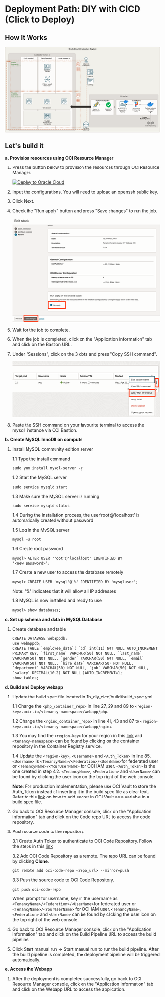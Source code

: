 # Deployment Path: DIY with CICD (Click to Deploy)

## How It Works

![diy_cicd_webapp_arch_diagram](img/diy_cicd_webapp_arch_diagram.png)

## Let's build it

**a. Provision resources using OCI Resource Manager**

1. Press the button below to provision the resources through OCI Resource Manager.

    [![Deploy to Oracle Cloud](https://oci-resourcemanager-plugin.plugins.oci.oraclecloud.com/latest/deploy-to-oracle-cloud.svg)](https://cloud.oracle.com/resourcemanager/stacks/create?zipUrl=https://<replace_zipfile>)

2. Input the configurations. You will need to upload an openssh public key.
3. Click Next.
4. Check the "Run apply" button and press "Save changes" to run the job.

    ![create_rm_stack](img/create_rm_stack.png)

5. Wait for the job to complete.
6. When the job is completed, click on the "Application information" tab and click on the Bastion URL.
7. Under "Sessions", click on the 3 dots and press "Copy SSH command".

    ![access_bastion_session](img/access_bastion_session.png)
    
8. Paste the SSH command on your favourite terminal to access the mysql_instance via OCI Bastion.

**b. Create MySQL InnoDB on compute**

1. Install MySQL community edition server

    1.1 Type the install command
    ```
    sudo yum install mysql-server -y
    ```

    1.2 Start the MySQL server
    ```
    sudo service mysqld start
    ```

    1.3 Make sure the MySQL server is running
    ```
    sudo service mysqld status
    ```

    1.4 During the installation process, the user‘root’@’localhost’ is automatically created without password

    1.5 Log in the MySQL server
    ```
    mysql -u root
    ```

    1.6 Create root password 
    ```
    mysql> ALTER USER 'root'@'localhost' IDENTIFIED BY ‘<new_password>’;
    ```

    1.7 Create a new user to access the database remotely
    ```
    mysql> CREATE USER 'mysql'@'%' IDENTIFIED BY 'mysqluser'; 
    ```
    Note: '%' indicates that it will allow all IP addresses

    1.8 MySQL is now installed and ready to use
    ```
    mysql> show databases;
    ```

**c. Set up schema and data in MySQL Database**

1. Create database and table
    ```
	CREATE DATABASE webappdb;
    use webappdb;
    CREATE TABLE `employee_data`( `id` int(11) NOT NULL AUTO_INCREMENT PRIMARY KEY, `first_name` VARCHAR(50) NOT NULL, `last_name` VARCHAR(50) NOT NULL, `gender` VARCHAR(50) NOT NULL, `email` VARCHAR(50) NOT NULL, `hire_date` VARCHAR(50) NOT NULL, `department` VARCHAR(50) NOT NULL, `job` VARCHAR(50) NOT NULL, `salary` DECIMAL(10,2) NOT NULL )AUTO_INCREMENT=1;
    show tables;
    ```

**d. Build and Deploy webapp**

1. Update the build spec file located in 1b_diy_cicd/build/build_spec.yml

    1.1 Change the `<php_container_repo>` in line 27, 29 and 89 to `<region-key>.ocir.io/<tenancy-namespace>/webapp/php`.

    1.2 Change the `<nginx_container_repo>` in line 41, 43 and 87 to `<region-key>.ocir.io/<tenancy-namespace>/webapp/nginx`.

    1.3 You may find the `<region-key>` for your region in this [link](https://docs.oracle.com/en-us/iaas/Content/General/Concepts/regions.htm) and `<tenancy-namespace>` can be found by clicking on the container repository in the Container Registry service.

    1.4 Update the `<region-key>`, `<Username>` and `<Auth_Token>` in line 85. `<Username>` is `<TenancyName>/<Federation>/<UserName>`for federated user or `<TenancyName>/<YourUserName>` for OCI IAM user. `<Auth_Token>` is the one created in step 4.2. `<TenancyName>`, `<Federation>` and `<UserName>` can be found by clicking the user icon on the top right of the web console.

    **Note**: For production implementation, please use OCI Vault to store the Auth_Token instead of inserting it in the build spec file as clear text. Refer to this [link](https://docs.oracle.com/en-us/iaas/Content/devops/using/build_specs.htm) on how to add secret in OCI Vault as a variable in a build spec file.

2. Go back to OCI Resource Manager console, click on the "Application information" tab and click on the Code repo URL to access the code repository.
3. Push source code to the repository.

    3.1 Create Auth Token to authenticate to OCI Code Repository. Follow the steps in this [link](https://docs.oracle.com/en-us/iaas/Content/devops/using/getting_started.htm#authtoken)

    3.2 Add OCI Code Repository as a remote. The repo URL can be found by clicking **Clone**.

    ```
    git remote add oci-code-repo <repo_url> --mirror=push
    ```

    3.3 Push the source code to OCI Code Repository.

    ```
    git push oci-code-repo
    ```

    When prompt for username, key in the username as `<TenancyName>/<Federation>/<UserName>`for federated user or `<TenancyName>/<YourUserName>` for OCI IAM user. `<TenancyName>`, `<Federation>` and `<UserName>` can be found by clicking the user icon on the top right of the web console.

3. Go back to OCI Resource Manager console, click on the "Application information" tab and click on the Build Pipeline URL to access the build pipeline.
4. Click Start manual run -> Start manual run to run the build pipeline. After the build pipeline is completed, the deployment pipeline will be triggered automatically.

**e. Access the Webapp**

1. After the deployment is completed successfully, go back to OCI Resource Manager console, click on the "Application information" tab and click on the Webapp URL to access the application.